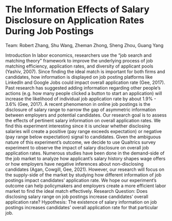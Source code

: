 # The Information Effects of Salary Disclosure on Application Rates  During Job Postings

Team: Robert Zhang, Shu Wang, Zheman Zhong, Sheng Zhou, Guang Yang

Introduction
In labor economics, researchers use the “job search and matching theory” framework to improve the
underlying process of job matching efficiency, application rates, and diversity of applicant pools
(Yashiv, 2007). Since finding the ideal match is important for both firms and candidates, how
information is displayed on job posting platforms like LinkedIn and Google Jobs could impact overall
application rate (Gee, 2017). Past research has suggested adding information regarding other people’s
actions (e.g. how many people clicked a button to start an application) will increase the likelihood
of individual job application rate by about 1.9% - 3.6% (Gee, 2017). A recent phenomenon in online
job postings is the disclosure of salary range to narrow the gap of asymmetric information between
employers and potential candidates. Our research goal is to assess the effects of pertinent
salary information on overall application rates. We find this experiment interesting since
it is unclear whether disclosing salaries will create a positive (pay range exceeds expectation) or
negative (pay range below expectation) signal to candidates. Given the ambiguous nature of this
experiment’s outcome, we decide to use Qualtrics survey experiment to observe the impact of salary
disclosure on overall job application rates.
Numerous studies have been done in the demand-side of the job market to analyze how applicant’s
salary history shapes wage offers or how employers have negative inferences about non-disclosing
candidates (Agan, Cowgill, Gee, 2021). However, our research will focus on the supply-side of the
market by studying how different information of job postings impact candidates’ application rate.
We hope our experiment’s outcome can help policymakers and employers create a more efficient
labor market to find the ideal match effectively.
Research Question: Does disclosing salary range on job postings increase candidates’
overall application rate?
Hypothesis: The existence of salary information on job postings increases candidates’
overall application rate for that particular job.
